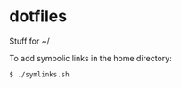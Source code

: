# dotfiles

Stuff for ~/

To add symbolic links in the home directory:

```zsh
$ ./symlinks.sh
```

